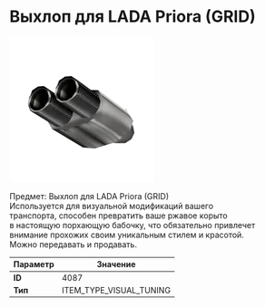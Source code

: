 # Выхлоп для LADA Priora (GRID)

![Item Image](../img/4087.webp?raw=true)

Предмет: Выхлоп для LADA Priora (GRID)<br>Используется для визуальной модификаций вашего<br>транспорта, способен превратить ваше ржавое корыто<br>в настоящую порхающую бабочку, что обязательно привлечет<br>внимание прохожих своим уникальным стилем и красотой.<br>Можно передавать и продавать.


| Параметр | Значение |
|----------|----------|
| **ID** | 4087 |
| **Тип** | ITEM_TYPE_VISUAL_TUNING |


